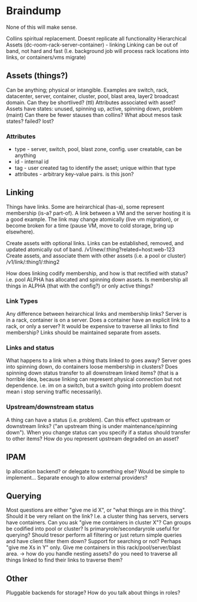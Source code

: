 # Braindump

None of this will make sense.

Collins spiritual replacement. Doesnt replicate all functionality
Hierarchical Assets (dc-room-rack-server-container) - linking
Linking can be out of band, not hard and fast (I.e. background job will process rack locations into links, or containers/vms migrate)

## Assets (things?)

Can be anything; physical or intangible. Examples are switch, rack, datacenter, server, container, cluster, pool, blast area, layer2 broadcast domain.
Can they be shortlived? (ttl)
Attributes associated with asset?
Assets have states: unused, spinning up, active, spinning down, problem (maint)
Can there be fewer stauses than collins? What about mesos task states? failed? lost?

### Attributes

* type - server, switch, pool, blast zone, config. user creatable, can be anything
* id - internal id
* tag - user created tag to identify the asset; unique within that type
* attributes - arbitrary key-value pairs. is this json?

## Linking

Things have links. Some are heirarchical (has-a), some represent membership (is-a? part-of). A link between a VM and the server hosting it is a good example. The link may change atomically (live vm migration), or become broken for a time (pause VM, move to cold storage, bring up elsewhere).

Create assets with optional links. Links can be established, removed, and updated atomically out of band.
/v1/new/:thing?related=host:web-123
Create assets, and associate them with other assets (i.e. a pool or cluster)
/v1/link/:thing1/:thing2

How does linking codify membership, and how is that rectified with status? i.e. pool ALPHA has allocated and spinning down assets. Is membership all things in ALPHA (that with the config?) or only active things?

### Link Types

Any difference between heirarchical links and membership links? Server is in a rack, container is on a server. Does a container have an explicit link to a rack, or only a server? It would be expensive to traverse all links to find membership? Links should be maintained separate from assets.

### Links and status

What happens to a link when a thing thats linked to goes away? Server goes into spinning down, do containers loose membership in clusters? Does spinning down status transfer to all downstream linked items? (that is a horrible idea, because linking can represent physical connection but not dependence. i.e. im on a switch, but a switch going into problem doesnt mean i stop serving traffic necessarily).

### Upstream/downstream status

A thing can have a status (i.e. problem). Can this effect upstream or downstream links? ("an upstream thing is under maintenance/spinning down"). When you change status can you specify if a status should transfer to other items? How do you represent upstream degraded on an asset?


## IPAM

Ip allocation backend? or delegate to something else?
Would be simple to implement...
Separate enough to allow external providers?

## Querying

Most questions are either "give me id X", or "what things are in this thing".
Should it be very reliant on the link? I.e. a cluster thing has servers, servers have containers. Can you ask "give me containers in cluster X"?
Can groups be codified into pool or cluster? Is primaryrole/secondaryrole useful for querying?
Should tresor perform all filtering or just return simple queries and have client filter them down?
Support for searching or not? Perhaps "give me Xs in Y" only. Give me containers in this rack/pool/server/blast area.
  -> how do you handle nesting assets? do you need to traverse all things linked to find their links to traverse them?


## Other

Pluggable backends for storage?
How do you talk about things in roles?



